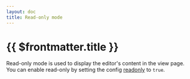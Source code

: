 ```yaml
---
layout: doc
title: Read-only mode
---
```


# {{ $frontmatter.title }}

Read-only mode is used to display the editor's content in the view page. You can enable read-only by setting the config [readonly](/reference/index.md#readonly) to `true`.

<script setup>
import { ref, onMounted } from 'vue';
import { data } from '../assets/values/default-value.data.js';

const contentRef = ref(null);

onMounted(() => {
  (async () => {
    window.LakeCodeMirror = await import('lake-codemirror');
    const { Editor } = await import('lakelib');
    new Editor({
      root: contentRef.value,
      value: data.value,
      readonly: true,
    }).render();
  })();
});
</script>

<div class="vp-raw">
  <div ref="contentRef"></div>
</div>
